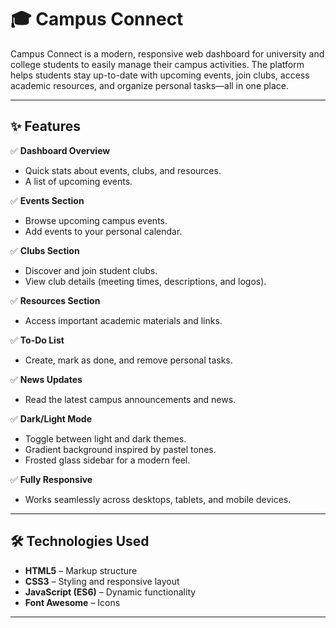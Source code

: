 # 🎓 Campus Connect

Campus Connect is a modern, responsive web dashboard for university and college students to easily manage their campus activities. The platform helps students stay up-to-date with upcoming events, join clubs, access academic resources, and organize personal tasks—all in one place.

---

## ✨ Features

✅ **Dashboard Overview**
- Quick stats about events, clubs, and resources.
- A list of upcoming events.

✅ **Events Section**
- Browse upcoming campus events.
- Add events to your personal calendar.

✅ **Clubs Section**
- Discover and join student clubs.
- View club details (meeting times, descriptions, and logos).

✅ **Resources Section**
- Access important academic materials and links.

✅ **To-Do List**
- Create, mark as done, and remove personal tasks.

✅ **News Updates**
- Read the latest campus announcements and news.

✅ **Dark/Light Mode**
- Toggle between light and dark themes.
- Gradient background inspired by pastel tones.
- Frosted glass sidebar for a modern feel.

✅ **Fully Responsive**
- Works seamlessly across desktops, tablets, and mobile devices.

---

## 🛠️ Technologies Used

- **HTML5** – Markup structure
- **CSS3** – Styling and responsive layout
- **JavaScript (ES6)** – Dynamic functionality
- **Font Awesome** – Icons

---



